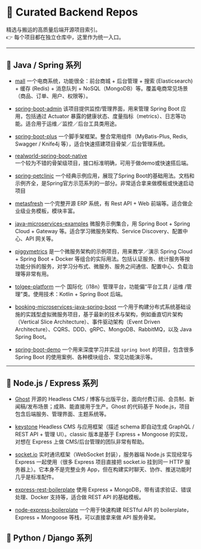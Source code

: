 # 🚀 Curated Backend Repos

精选与搬运的高质量后端开源项目索引。  
👉 每个项目都在独立仓库中，这里作为统一入口。

--- 

## 📂 Java / Spring 系列
- [mall](https://github.com/the-CCClouds/mall)
    一个电商系统，功能很全：前台商城 + 后台管理 + 搜索 (Elasticsearch) + 缓存 (Redis) + 消息队列 + NoSQL（MongoDB）等。覆盖电商常见场景（商品、订单、用户、权限等）。

- [spring-boot-admin](https://github.com/the-CCClouds/spring-boot-admin)
    该项目提供监控/管理界面，用来管理 Spring Boot 应用，包括通过 Actuator 暴露的健康状态、度量指标（metrics）、日志等功能。适合用于运维／监控／后台工具类用途。

- [spring-boot-plus](https://github.com/geekidea/spring-boot-plus)
    一个脚手架框架。整合常用组件（MyBatis-Plus, Redis, Swagger / Knife4j 等），适合快速搭建项目骨架／后台管理系统。

- [realworld-spring-boot-native](https://github.com/the-CCClouds/realworld-spring-boot-native)  
    一个较为不错的骨架级项目，接口标准明确，可用于做demo或快速搭后端。

- [spring-petclinic](https://github.com/the-CCClouds/spring-petclinic)
    一个经典示例应用，展现了Spring Boot的基础用法。文档和示例齐全，是Spring官方示范系列的一部分。非常适合拿来做模板或快速启动项目

- [metasfresh](https://github.com/the-CCClouds/metasfresh)
    一个完整开源 ERP 系统，有 Rest API + Web 前端等。适合做企业级业务模板，模块丰富。

- [java-microservices-examples](https://github.com/the-CCClouds/java-microservices-examples)
    微服务示例集合，用 Spring Boot + Spring Cloud + Gateway 等。适合学习微服务架构、Service Discovery、配置中心、API 网关等。

- [piggymetrics](https://github.com/the-CCClouds/piggymetrics)
    是一个微服务架构的示例项目，用来教学／演示 Spring Cloud + Spring Boot + Docker 等组合的实际用法。包括认证服务、统计服务等按功能分拆的服务，对学习分布式、微服务、服务之间通信、配置中心、负载治理等非常有用。

- [tolgee-platform](https://github.com/the-CCClouds/tolgee-platform)
    一个 国际化（i18n）管理平台，功能偏“平台工具 / 运维 /管理”类。使用技术：Kotlin + Spring Boot 后端。

- [booking-microservices-java-spring-boot](https://github.com/the-CCClouds/booking-microservices-java-spring-boot)
    一个用于构建分布式系统基础设施的实践型虚拟微服务项目，基于最新的技术与架构，例如垂直切片架构（Vertical Slice Architecture）、事件驱动架构（Event Driven Architecture）、CQRS、DDD、gRPC、MongoDB、RabbitMQ，以及 Java Spring Boot。

- [spring-boot-demo](https://github.com/the-CCClouds/spring-boot-demo)
    一个用来深度学习并实战 `spring boot` 的项目，包含很多 Spring Boot 的使用案例、各种模块组合、常见功能演示等。

--- 
## 📂 Node.js / Express 系列
- [Ghost](https://github.com/the-CCClouds/Ghost)
    开源的 Headless CMS / 博客与出版平台，面向付费订阅、会员制、新闻稿/发布场景；成熟、能直接用于生产。Ghost 的代码基于 Node.js，项目包含后端服务、管理界面、主题系统等。

- [keystone](https://github.com/the-CCClouds/keystone)
    Headless CMS 与应用框架（描述 schema 即自动生成 GraphQL / REST API + 管理 UI）。classic 版本是基于 Express + Mongoose 的实现，对想在 Express 上做 CMS/后台管理的团队非常有帮助。

- [socket.io](https://github.com/the-CCClouds/socket.io)
    实时通讯框架（WebSocket 封装），服务器端 Node.js 实现经常与 Express 一起使用（很多 Express 项目直接把 socket.io 挂到同一 HTTP 服务器上）。它本身不是完整业务 App，但在构建实时聊天、协作、推送功能时几乎是标准配件。

- [express-rest-boilerplate](https://github.com/the-CCClouds/express-rest-boilerplate)
    使用 Express + MongoDB，带有请求验证、错误处理、Docker 支持等，适合做 REST API 的基础模板。

- [node-express-boilerplate](https://github.com/the-CCClouds/node-express-boilerplate)
    一个用于快速构建 RESTful API 的 boilerplate，Express + Mongoose 等栈，可以直接拿来做 API 服务骨架。


## 📂 Python / Django 系列

